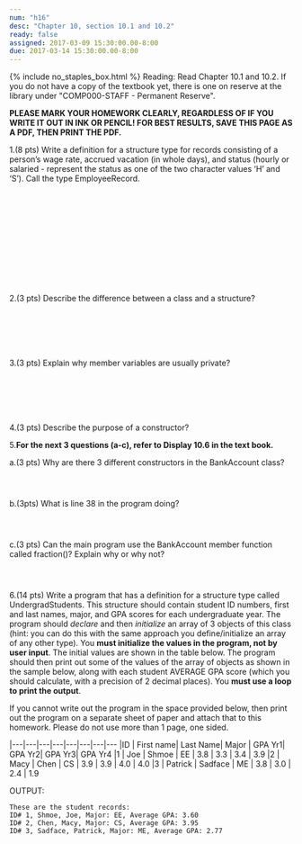```yaml
---
num: "h16"
desc: "Chapter 10, section 10.1 and 10.2"
ready: false
assigned: 2017-03-09 15:30:00.00-8:00
due: 2017-03-14 15:30:00.00-8:00
---
```

{% include no_staples_box.html %}
Reading: Read Chapter 10.1 and 10.2. If you do not have a copy of the textbook yet, there is one on reserve at the library under "COMP000-STAFF - Permanent Reserve".

<b>PLEASE MARK YOUR HOMEWORK CLEARLY, REGARDLESS OF IF YOU WRITE IT OUT IN INK OR PENCIL! FOR BEST RESULTS, SAVE THIS PAGE AS A PDF, THEN PRINT THE PDF.</b>

1.(8 pts) Write a definition for a structure type for records consisting of a person’s wage rate, accrued vacation (in whole days), and status (hourly or salaried - represent the status as one of the two character values ‘H’ and ‘S’).  Call the type EmployeeRecord.
<div style="margin-bottom:14em"></div>

2.(3 pts) Describe the difference between a class and a structure?
<div style="margin-bottom:7em"></div>

3.(3 pts) Explain why member variables are usually private?
<div style="margin-bottom:7em"></div>

4.(3 pts) Describe the purpose of a constructor?

<div class="pagebreak"></div>

5.**For the next 3 questions (a-c), refer to Display 10.6 in the text book.**

a.(3 pts) Why are there 3 different constructors in the BankAccount class?
<div style="margin-bottom:4em"></div>

b.(3pts)  What is line 38 in the program doing?
<div style="margin-bottom:4em"></div>

c.(3 pts) Can the main program use the BankAccount member function called fraction()? Explain why or why not?
<div style="margin-bottom:4em"></div>

6.(14 pts) Write a program that has a definition for a structure type called UndergradStudents. This structure should contain student ID numbers, first and last names, major, and GPA scores for each undergraduate year. 
The program should *declare* and then *initialize* an array of 3 objects of this class (hint: you can do this with the same approach you define/initialize an array of any other type). You **must initialize the values in the program, not by user input**.  The initial values are shown in the table below. 
The program should then print out some of the values of the array of objects as shown in the sample below, along with each student AVERAGE GPA score (which you should calculate, with a precision of 2 decimal places). You **must use a loop to print the output**.

If you cannot write out the program in the space provided below, then print out the program on a separate sheet of paper and attach that to this homework. Please do not use more than 1 page, one sided.

<div markdown="1">
|---|---|---|---|---|---|---|---
|ID | First name| Last Name| Major | GPA Yr1|  GPA Yr2| GPA Yr3| GPA Yr4
|1 | Joe | Shmoe | EE | 3.8 | 3.3 | 3.4 | 3.9
|2 | Macy | Chen | CS | 3.9 | 3.9 | 4.0 | 4.0
|3 | Patrick | Sadface | ME | 3.8 | 3.0 | 2.4 | 1.9

OUTPUT:

```
These are the student records:
ID# 1, Shmoe, Joe, Major: EE, Average GPA: 3.60
ID# 2, Chen, Macy, Major: CS, Average GPA: 3.95
ID# 3, Sadface, Patrick, Major: ME, Average GPA: 2.77
```
</div>
